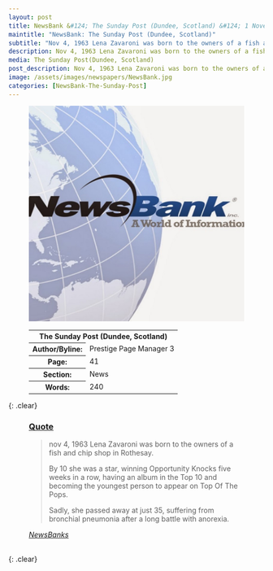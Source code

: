 ```yaml
---
layout: post
title: NewsBank &#124; The Sunday Post (Dundee, Scotland) &#124; 1 November 2020
maintitle: "NewsBank: The Sunday Post (Dundee, Scotland)"
subtitle: "Nov 4, 1963 Lena Zavaroni was born to the owners of a fish and chip shop in Rothesay."
description: Nov 4, 1963 Lena Zavaroni was born to the owners of a fish and chip shop in Rothesay.
media: The Sunday Post(Dundee, Scotland)
post_description: Nov 4, 1963 Lena Zavaroni was born to the owners of a fish and chip shop in Rothesay.
image: /assets/images/newspapers/NewsBank.jpg
categories: [NewsBank-The-Sunday-Post]
---
```


<figure class="fig1">
<img src="/assets/images/newspapers/NewsBank.jpg" class="full-width"/>
</figure>

<figure class="fig2">
<table>
<tr>
<th colspan="2">The Sunday Post (Dundee, Scotland)</th>
</tr>

<tr>
<th>Author/Byline:</th><td>Prestige Page Manager 3</td>
</tr>

<tr>
<th>Page:</th><td>41</td>
</tr>

<tr>
<th>Section:</th><td>News</td>
</tr>

<tr>
<th>Words:</th><td>240</td>
</tr>

</table>
</figure>

{: .clear}

<figure class="fig3">
<h3 id="quote"><a href="#quote">Quote</a></h3>
<blockquote>
<p>nov 4, 1963 Lena Zavaroni was born to the owners of a fish and chip shop in Rothesay.</p>
<p>By 10 she was a star, winning Opportunity Knocks five weeks in a row, having an album in the Top 10 and becoming the youngest person to appear on Top Of The Pops.</p>
<p>Sadly, she passed away at just 35, suffering from bronchial pneumonia after a long battle with anorexia.</p></blockquote>
<cite><a href="https://infoweb.newsbank.com/apps/news/openurl?ctx_ver=z39.88-2004&rft_id=info%3Asid/infoweb.newsbank.com&svc_dat=UKNB&req_dat=55CA6C602C984FD8A3DCC6AF6BF4AE70&rft_val_format=info%3Aofi/fmt%3Akev%3Amtx%3Actx&rft_dat=document_id%3Anews%252F17E7920663386350">NewsBanks</a></cite>
</figure>

<br />{: .clear}

